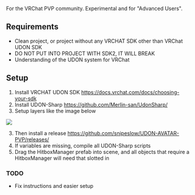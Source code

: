 For the VRChat PVP community. Experimental and for "Advanced Users".
## Requirements
* Clean project, or project without any VRCHAT SDK other than VRChat UDON SDK
* DO NOT PUT INTO PROJECT WITH SDK2, IT WILL BREAK
* Understanding of the UDON system for VRChat
## Setup
1. Install VRCHAT UDON SDK https://docs.vrchat.com/docs/choosing-your-sdk
2. Install UDON-Sharp https://github.com/Merlin-san/UdonSharp/
3. Setup layers like the image below

![](https://cdn.discordapp.com/attachments/365302873233293333/717840252554969239/Avatar_PVP_Unity_layers.png)

3. Then install a release https://github.com/snipeslow/UDON-AVATAR-PVP/releases/
4. If variables are missing, compile all UDON-Sharp scripts
5. Drag the HitboxManager prefab into scene, and all objects that require a HitboxManager will need that slotted in
### TODO
* Fix instructions and easier setup
